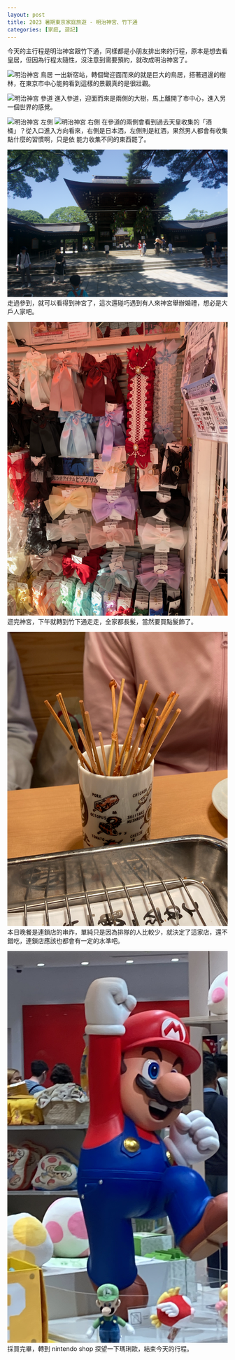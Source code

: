 ```yaml
---
layout: post
title: 2023 暑期東京家庭旅遊 - 明治神宮、竹下通
categories: [家庭, 遊記]
---
```


今天的主行程是明治神宮跟竹下通，同樣都是小朋友排出來的行程，原本是想去看皇居，但因為行程太隨性，沒注意到需要預約，就改成明治神宮了。

![明治神宮 鳥居](/assets/2023-07/2023-07-02-meiji-jingu-torii.png)
一出新宿站，轉個彎迎面而來的就是巨大的鳥居，搭著週邊的樹林，在東京市中心能夠看到這樣的景觀真的是很壯觀。

![明治神宮 參道](/assets/2023-07/2023-07-02-meiji-jingu-entrance-road.png)
進入參道，迎面而來是兩側的大樹，馬上離開了市中心，進入另一個世界的感覺。

![明治神宮 左側](/assets/2023-07/2023-07-02-meiji-jingu-collection-left.png)
![明治神宮 右側](/assets/2023-07/2023-07-02-meiji-jingu-collection-right.png)
在參道的兩側會看到過去天皇收集的「酒桶」？從入口進入方向看來，右側是日本洒，左側則是紅酒，果然男人都會有收集點什麼的習慣啊，只是依
能力收集不同的東西罷了。

![明治神宮](/assets/2023-07/2023-07-02-meiji-jingu-temple.png)
走過參到，就可以看得到神宮了，這次還碰巧遇到有人來神宮舉辦婚禮，想必是大戶人家吧。

![竹下通](/assets/2023-07/2023-07-02-takeshita-dori.png)
逛完神宮，下午就轉到竹下通走走，全家都長髮，當然要買點髮飾了。

![串炸](/assets/2023-07/2023-07-02-dinner.png)
本日晚餐是連鎖店的串炸，單純只是因為排隊的人比較少，就決定了這家店，還不錯吃，連鎖店應該也都會有一定的水準吧。

![瑪琍歐](/assets/2023-07/2023-07-02-mario.jpg)
採買完畢，轉到 nintendo shop 探望一下瑪琍歐，結束今天的行程。